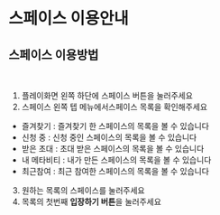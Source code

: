 # 스페이스 이용안내

## 스페이스 이용방법

<figure><img src="../../../.gitbook/assets/스크린샷 2023-11-28 오후 5.11.17.png" alt=""><figcaption></figcaption></figure>

1. 플레이화면 왼쪽 하단에 스페이스 버튼을 눌러주세요
2. 스페이스 왼쪽 텝 메뉴에서스페이스 목록을 확인해주세요

* 즐겨찾기 :  즐겨찾기 한 스페이스의 목록을 볼 수 있습니다
* 신청 중 : 신청 중인 스페이스의 목록을 볼 수 있습니다 &#x20;
* 받은 초대 : 초대 받은 스페이스의 목록을 볼 수 있습니다 &#x20;
* 내 메타비티 : 내가 만든 스페이스의 목록을 볼 수 있습니다&#x20;
* 최근참여 : 최근 참여한 스페이스의 목록을 볼 수 있습니다&#x20;

3. 원하는 목록의 스페이스를 눌러주세요
4. 목록의 첫번째 **입장하기 버튼**을 눌러주세요&#x20;


